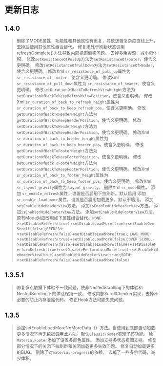 # 更新日志

## 1.4.0  
> 删除了MODE属性，功能性和其他属性有重复，导致逻辑复杂度直线上升，去掉后使用其他属性组合替代。
> 修复未处于刷新状态调用refreshComplete()方法导致内部视图偏移问题。
> 去掉多余资源，减小包体积。
> 修改`setResistanceOfPullUp`方法为`setResistanceOfFooter`，使含义更明确。
> 修改`setResistanceOfPullDown`方法为`setResistanceOfHeader`，使含义更明确。
> 修改Xml `sr_resistance_of_pull_up`属性为 `sr_resistance_of_footer`，使含义更明确。
> 修改Xml `sr_resistance_of_pull_down`属性为 `sr_resistance_of_header`，使含义更明确。
> 修改`setDurationOfBackToRefreshViewHeight`方法为`setDurationOfBackToKeepRefreshViewPosition`，使含义更明确。
> 修改Xml `sr_duration_of_back_to_refresh_height`属性为 `sr_duration_of_back_to_keep_refresh_pos`，使含义更明确。
> 修改`getDurationOfBackToHeaderHeight`方法为`getDurationOfBackToKeepHeaderPosition`，使含义更明确。
> 修改`setDurationOfBackToHeaderHeight`方法为`setDurationOfBackToKeepHeaderPosition`，使含义更明确。
> 修改Xml `sr_duration_of_back_to_header_height`属性为 `sr_duration_of_back_to_keep_header_pos`，使含义更明确。
> 修改`getDurationOfBackToFooterHeight`方法为`getDurationOfBackToKeepFooterPosition`，使含义更明确。
> 修改`setDurationOfBackToFooterHeight`方法为`setDurationOfBackToKeepFooterPosition`，使含义更明确。
> 修改Xml `sr_duration_of_back_to_footer_height`属性为 `sr_duration_of_back_to_keep_footer_pos`，使含义更明确。
> 修改Xml `sr_layout_gravity`属性为 `layout_gravity`。
> 删除Xml `sr_mode`属性。
> 添加 `sr_enable_refresh`属性，设置是否启用下拉刷新。默认启用
> 添加 `sr_enable_load_more`属性，设置是否启用加载更多。默认不启用。
> 添加`setEnableHideHeaderView`方法。
> 添加`isEnabledHideHeaderView`方法。
> 添加`isEnabledHideFooterView`方法。
> 添加`setEnableHideFooterView`方法。
> 原有Mode对应改用如下属性组合替代。`NONE`->`setDisableRefresh(true)`+`setDisableLoadMore(true)`+`setEnableOverScroll(false)`;`REFRESH`->`setDisableRefresh(false)`+`setDisableLoadMore(true)`;
`LOAD_MORE`->`setDisableRefresh(true)`+`setDisableLoadMore(false)`;`OVER_SCROLL`->`setDisableRefresh(false)`+`setDisableLoadMore(false)`+`setDisablePerformRefresh(true)`+`setDisablePerformLoadMore(true)`+`setEnableHideHeaderView(true)`+`setEnableHideFooterView(true)`;`BOTH`->`setDisableRefresh(false)`+`setDisableLoadMore(false)`

## 1.3.5.1
> 修复多点触摸下体验不一致问题，使非NestedScrolling下的体验和NestedScroling下的体验保持一致。
> 修改内部ScrollChecker实现，去掉不必要的防止内存泄露代码。
> 修正Hook方法可能失效问题。

## 1.3.5
> 添加setEnableLoadMoreNoMoreData（）方法。当使用到底部自动加载更多情况下再无数据调用此方法。默认`ClassicFooter`实现了该功能。
> 给`MaterialFooter`添加了设置多颜色属性。
> 添加支持多状态视图支持。
> 修复部分情况下的关闭下拉刷新和关闭加载更多失效问题。
> 修复自动加载更多的BUG。
> 删除了对`material-progress`的依赖。
> 去掉了一些多余代码，减少体积。